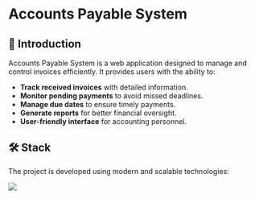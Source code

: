 # Accounts Payable System

## 🚀 Introduction
Accounts Payable System is a web application designed to manage and control invoices efficiently. It provides users with the ability to:

- **Track received invoices** with detailed information.
- **Monitor pending payments** to avoid missed deadlines.
- **Manage due dates** to ensure timely payments.
- **Generate reports** for better financial oversight.
- **User-friendly interface** for accounting personnel.

## 🛠 Stack
The project is developed using modern and scalable technologies:
<p align="left"> 
   <a href="#" rel="noreferrer"> <img src="https://skillicons.dev/icons?i=html,css,bootstrap,javascript,jquery,cs,dotnet"/> </a>
</p>
